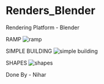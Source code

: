 # Renders_Blender

Rendering Platform - Blender

RAMP
![ramp](https://user-images.githubusercontent.com/76566519/209767702-469a6e11-bf31-4f9d-9dbe-686e8e65b46e.png)

SIMPLE BUILDING
![simple building](https://user-images.githubusercontent.com/76566519/209763907-50227d57-967d-46bd-9823-691108e54595.png)

SHAPES
![shapes](https://user-images.githubusercontent.com/76566519/209767668-682c4ab1-5215-432b-8af5-73401ddf454b.png)


Done By - Nihar
